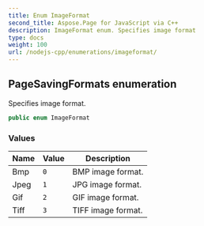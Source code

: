 ```yaml
---
title: Enum ImageFormat
second_title: Aspose.Page for JavaScript via C++
description: ImageFormat enum. Specifies image format
type: docs
weight: 100
url: /nodejs-cpp/enumerations/imageformat/
---
```

## PageSavingFormats enumeration

Specifies image format.

```csharp
public enum ImageFormat
```

### Values

| Name | Value | Description |
| ---  | ---   | --- |
| Bmp  | `0`   | BMP image format. |
| Jpeg | `1`   | JPG image format. |
| Gif  | `2`   | GIF image format. |
| Tiff | `3`   | TIFF image format. |

